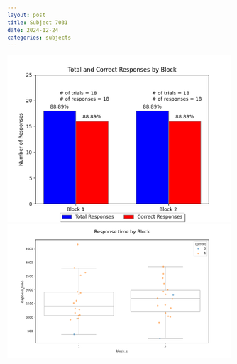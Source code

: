 ```yaml
---
layout: post
title: Subject 7031
date: 2024-12-24
categories: subjects
---
```


![](data/7031/run-6/7031_ATS_responses.png)
![](data/7031/run-6/7031_ATS_rt.png)

